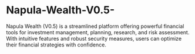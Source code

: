 # Napula-Wealth-V0.5-
Napula Wealth (V0.5) is a streamlined platform offering powerful financial tools for investment management, planning, research, and risk assessment. With intuitive features and robust security measures, users can optimize their financial strategies with confidence.

